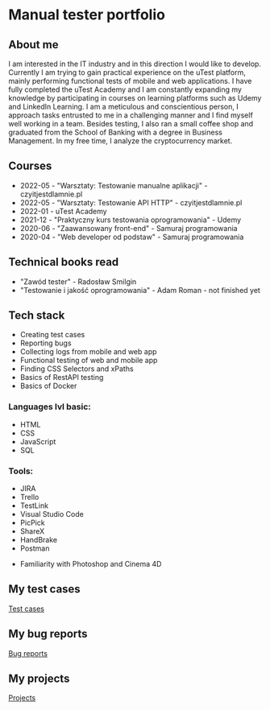 # Manual tester portfolio

## About me
I am interested in the IT industry and in this direction I would like to develop.
Currently I am trying to gain practical experience on the uTest platform,
mainly performing functional tests of mobile and web applications. I have fully
completed the uTest Academy and I am constantly expanding my knowledge
by participating in courses on learning platforms such as Udemy and LinkedIn
Learning. I am a meticulous and conscientious person, I approach tasks
entrusted to me in a challenging manner and I find myself well working in a
team. Besides testing, I also ran a small coffee shop and graduated from the School of Banking with a degree in Business Management. In my free time, I analyze the cryptocurrency market.

## Courses
* 2022-05 - "Warsztaty: Testowanie manualne aplikacji" - czyitjestdlamnie.pl
* 2022-05 - "Warsztaty: Testowanie API HTTP" - czyitjestdlamnie.pl
* 2022-01 -  uTest Academy
* 2021-12 - "Praktyczny kurs testowania oprogramowania" - Udemy
* 2020-06 - "Zaawansowany front-end" - Samuraj programowania
* 2020-04 - "Web developer od podstaw" - Samuraj programowania

## Technical books read
* "Zawód tester" - Radosław Smilgin
* "Testowanie i jakość oprogramowania" - Adam Roman - not finished yet

## Tech stack
* Creating test cases
* Reporting bugs
* Collecting logs from mobile and web app
* Functional testing of web and mobile app
* Finding CSS Selectors and xPaths
* Basics of RestAPI testing
* Basics of Docker

### Languages lvl basic:
* HTML
* CSS
* JavaScript
* SQL

### Tools:
* JIRA 
* Trello
* TestLink
* Visual Studio Code
* PicPick
* ShareX
* HandBrake
* Postman
>
* Familiarity with Photoshop and Cinema 4D

## My test cases
<a href="https://github.com/LukaszBaczkowski/Test-Cases" target="_blank">Test cases</a>
## My bug reports
<a href="https://github.com/LukaszBaczkowski/Bug-reports" target="_blank">Bug reports</a>
## My projects
<a href="https://github.com/LukaszBaczkowski/Projects" target="_blank">Projects</a>
